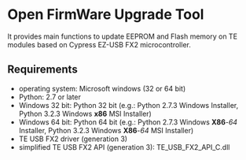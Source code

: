 ﻿# Open FirmWare Upgrade Tool
It provides main functions to update EEPROM and Flash memory on
TE modules based on Cypress EZ-USB FX2 microcontroller.

## Requirements
- operating system: Microsoft windows (32 or 64 bit)
- Python: 2.7 or later
 - Windows 32 bit: Python 32 bit (e.g.: Python 2.7.3 Windows Installer, Python 3.2.3 Windows **x86** MSI Installer)
 - Windows 64 bit: Python 64 bit (e.g.: Python 2.7.3 Windows **X86**-*64* Installer, Python 3.2.3 Windows **X86**-*64* MSI Installer)
- TE USB FX2 driver (generation 3)
- simplified TE USB FX2 API (generation 3): TE_USB_FX2_API_C.dll
